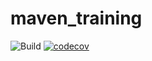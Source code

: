# maven_training
![Build](https://github.com/Manuneedgithub/maven_training/actions/workflows/build.yml/badge.svg)
[![codecov](https://codecov.io/gh/Manuneedgithub/maven_training/branch/main/graph/badge.svg?token=8bqYpre8BT)](https://codecov.io/gh/Manuneedgithub/maven_training)
